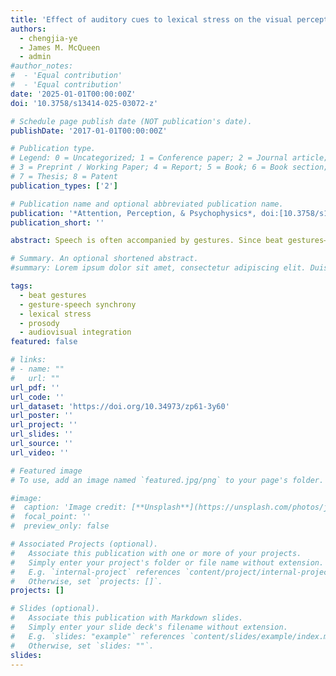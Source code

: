 ```yaml
---
title: 'Effect of auditory cues to lexical stress on the visual perception of gestural timing'
authors:
  - chengjia-ye
  - James M. McQueen
  - admin
#author_notes:
#  - 'Equal contribution'
#  - 'Equal contribution'
date: '2025-01-01T00:00:00Z'
doi: '10.3758/s13414-025-03072-z'

# Schedule page publish date (NOT publication's date).
publishDate: '2017-01-01T00:00:00Z'

# Publication type.
# Legend: 0 = Uncategorized; 1 = Conference paper; 2 = Journal article;
# 3 = Preprint / Working Paper; 4 = Report; 5 = Book; 6 = Book section;
# 7 = Thesis; 8 = Patent
publication_types: ['2']

# Publication name and optional abbreviated publication name.
publication: '*Attention, Perception, & Psychophysics*, doi:[10.3758/s13414-025-03072-z](https://doi.org/10.3758/s13414-025-03072-z)'
publication_short: ''

abstract: Speech is often accompanied by gestures. Since beat gestures—simple non-referential up-and-down hand movements—frequently co-occur with prosodic prominence, they can indicate stress in a word and hence influence spoken-word recognition. However, little is known about the reverse influence of auditory speech on visual perception. The current study investigated whether lexical stress has an effect on the perceived timing of hand beats. We used videos in which a disyllabic word, embedded in a carrier sentence (Exp 1) or in isolation (Exp 2), was coupled with an up-and-down hand beat, while varying their degrees of asynchrony. Results from Experiment 1, a novel beat timing estimation task, revealed that gestures were estimated to occur closer in time to the pitch peak in a stressed syllable than their actual timing, hence reducing the perceived temporal distance between gestures and stress by around 60%. Using a forced-choice task, Experiment 2 further demonstrated that listeners tended to perceive a gesture, falling midway between two syllables, on the syllable receiving stronger cues to stress than the other, and this auditory effect was greater when gestural timing was most ambiguous. Our findings suggest that f0 and intensity are the driving force behind the temporal attraction effect of stress on perceived gestural timing. This study provides new evidence for auditory influences on visual perception, supporting bidirectionality in audiovisual interaction between speech-related signals that occur in everyday face-to-face communication. 

# Summary. An optional shortened abstract.
#summary: Lorem ipsum dolor sit amet, consectetur adipiscing elit. Duis posuere tellus ac convallis placerat. Proin tincidunt magna sed ex sollicitudin condimentum.

tags:
  - beat gestures
  - gesture-speech synchrony
  - lexical stress 
  - prosody
  - audiovisual integration
featured: false

# links:
# - name: ""
#   url: ""
url_pdf: ''
url_code: ''
url_dataset: 'https://doi.org/10.34973/zp61-3y60'
url_poster: ''
url_project: ''
url_slides: ''
url_source: ''
url_video: ''

# Featured image
# To use, add an image named `featured.jpg/png` to your page's folder.

#image:
#  caption: 'Image credit: [**Unsplash**](https://unsplash.com/photos/jdD8gXaTZsc)'
#  focal_point: ''
#  preview_only: false

# Associated Projects (optional).
#   Associate this publication with one or more of your projects.
#   Simply enter your project's folder or file name without extension.
#   E.g. `internal-project` references `content/project/internal-project/index.md`.
#   Otherwise, set `projects: []`.
projects: []

# Slides (optional).
#   Associate this publication with Markdown slides.
#   Simply enter your slide deck's filename without extension.
#   E.g. `slides: "example"` references `content/slides/example/index.md`.
#   Otherwise, set `slides: ""`.
slides:
---
```


<!-- THIS MARKDOWN BIT IS CURRENTLY COMMENTED OUT









{{% callout note %}}
Click the _Cite_ button above to demo the feature to enable visitors to import publication metadata into their reference management software.
{{% /callout %}}

Supplementary notes can be added here, including [code and math](https://wowchemy.com/docs/content/writing-markdown-latex/).
-->
